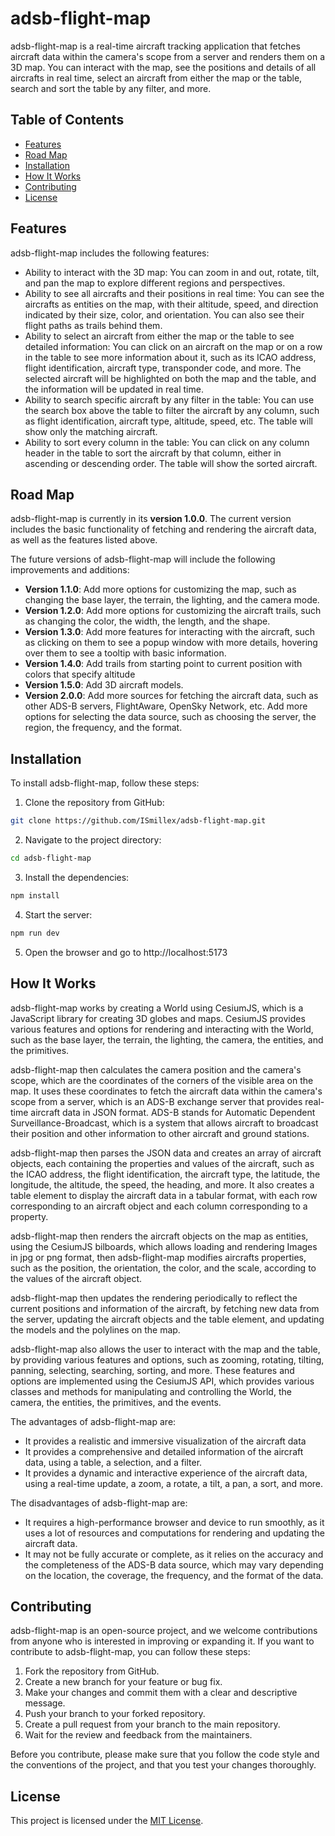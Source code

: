# adsb-flight-map

adsb-flight-map is a real-time aircraft tracking application that fetches aircraft data within the camera's scope from a server and renders them on a 3D map. You can interact with the map, see the positions and details of all aircrafts in real time, select an aircraft from either the map or the table, search and sort the table by any filter, and more.


## Table of Contents

- [Features](#features)
- [Road Map](#road-map)
- [Installation](#installation)
- [How It Works](#how-it-works)
- [Contributing](#contributing)
- [License](#license)

## Features

adsb-flight-map includes the following features:

- Ability to interact with the 3D map: You can zoom in and out, rotate, tilt, and pan the map to explore different regions and perspectives.
- Ability to see all aircrafts and their positions in real time: You can see the aircrafts as entities on the map, with their altitude, speed, and direction indicated by their size, color, and orientation. You can also see their flight paths as trails behind them.
- Ability to select an aircraft from either the map or the table to see detailed information: You can click on an aircraft on the map or on a row in the table to see more information about it, such as its ICAO address, flight identification, aircraft type, transponder code, and more. The selected aircraft will be highlighted on both the map and the table, and the information will be updated in real time.
- Ability to search specific aircraft by any filter in the table: You can use the search box above the table to filter the aircraft by any column, such as flight identification, aircraft type, altitude, speed, etc. The table will show only the matching aircraft.
- Ability to sort every column in the table: You can click on any column header in the table to sort the aircraft by that column, either in ascending or descending order. The table will show the sorted aircraft.
## Road Map

adsb-flight-map is currently in its **version 1.0.0**. The current version includes the basic functionality of fetching and rendering the aircraft data, as well as the features listed above.

The future versions of adsb-flight-map will include the following improvements and additions:

- **Version 1.1.0**: Add more options for customizing the map, such as changing the base layer, the terrain, the lighting, and the camera mode.
- **Version 1.2.0**: Add more options for customizing the aircraft trails, such as changing the color, the width, the length, and the shape.
- **Version 1.3.0**: Add more features for interacting with the aircraft, such as clicking on them to see a popup window with more details, hovering over them to see a tooltip with basic information.
- **Version 1.4.0**: Add trails from starting point to current position with colors that specify altitude
- **Version 1.5.0**: Add 3D aircraft models.
- **Version 2.0.0**: Add more sources for fetching the aircraft data, such as other ADS-B servers, FlightAware, OpenSky Network, etc. Add more options for selecting the data source, such as choosing the server, the region, the frequency, and the format.

## Installation

To install adsb-flight-map, follow these steps:

1. Clone the repository from GitHub:

```bash
git clone https://github.com/ISmillex/adsb-flight-map.git
```

2. Navigate to the project directory:

```bash
cd adsb-flight-map
```

3. Install the dependencies:

```bash
npm install
```

4. Start the server:

```bash
npm run dev
```

5. Open the browser and go to http://localhost:5173

## How It Works

adsb-flight-map works by creating a World using CesiumJS, which is a JavaScript library for creating 3D globes and maps. CesiumJS provides various features and options for rendering and interacting with the World, such as the base layer, the terrain, the lighting, the camera, the entities, and the primitives.

adsb-flight-map then calculates the camera position and the camera's scope, which are the coordinates of the corners of the visible area on the map. It uses these coordinates to fetch the aircraft data within the camera's scope from a server, which is an ADS-B exchange server that provides real-time aircraft data in JSON format. ADS-B stands for Automatic Dependent Surveillance-Broadcast, which is a system that allows aircraft to broadcast their position and other information to other aircraft and ground stations.

adsb-flight-map then parses the JSON data and creates an array of aircraft objects, each containing the properties and values of the aircraft, such as the ICAO address, the flight identification, the aircraft type, the latitude, the longitude, the altitude, the speed, the heading, and more. It also creates a table element to display the aircraft data in a tabular format, with each row corresponding to an aircraft object and each column corresponding to a property.

adsb-flight-map then renders the aircraft objects on the map as entities, using the CesiumJS bilboards, which allows loading and rendering Images in jpg or png format, then adsb-flight-map modifies aircrafts properties, such as the position, the orientation, the color, and the scale, according to the values of the aircraft object.

adsb-flight-map then updates the rendering periodically to reflect the current positions and information of the aircraft, by fetching new data from the server, updating the aircraft objects and the table element, and updating the models and the polylines on the map.

adsb-flight-map also allows the user to interact with the map and the table, by providing various features and options, such as zooming, rotating, tilting, panning, selecting, searching, sorting, and more. These features and options are implemented using the CesiumJS API, which provides various classes and methods for manipulating and controlling the World, the camera, the entities, the primitives, and the events.

The advantages of adsb-flight-map are:

- It provides a realistic and immersive visualization of the aircraft data
- It provides a comprehensive and detailed information of the aircraft data, using a table, a selection, and a filter.
- It provides a dynamic and interactive experience of the aircraft data, using a real-time update, a zoom, a rotate, a tilt, a pan, a sort, and more.

The disadvantages of adsb-flight-map are:

- It requires a high-performance browser and device to run smoothly, as it uses a lot of resources and computations for rendering and updating  the aircraft data.
- It may not be fully accurate or complete, as it relies on the accuracy and the completeness of the ADS-B data source, which may vary depending on the location, the coverage, the frequency, and the format of the data.

## Contributing

adsb-flight-map is an open-source project, and we welcome contributions from anyone who is interested in improving or expanding it. If you want to contribute to adsb-flight-map, you can follow these steps:

1. Fork the repository from GitHub.
2. Create a new branch for your feature or bug fix.
3. Make your changes and commit them with a clear and descriptive message.
4. Push your branch to your forked repository.
5. Create a pull request from your branch to the main repository.
6. Wait for the review and feedback from the maintainers.

Before you contribute, please make sure that you follow the code style and the conventions of the project, and that you test your changes thoroughly.

## License
This project is licensed under the [MIT License](https://opensource.org/licenses/MIT).
